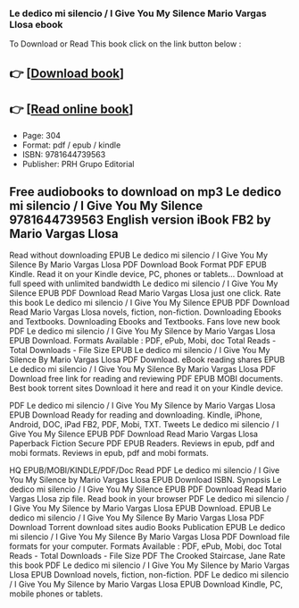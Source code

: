 ### Le dedico mi silencio / I Give You My Silence Mario Vargas Llosa ebook

To Download or Read This book click on the link button below :

## 👉  [**[Download book](http://get-pdfs.com/download.php?group=book&from=github.com&id=688940&lnk=1079 "Download book")**]

## 👉  [**[Read online book](http://get-pdfs.com/download.php?group=book&from=github.com&id=688940&lnk=1079 "Read online book")**]


* Page: 304
* Format: pdf / epub / kindle
* ISBN: 9781644739563
* Publisher: PRH Grupo Editorial



## Free audiobooks to download on mp3 Le dedico mi silencio / I Give You My Silence 9781644739563 English version iBook FB2 by Mario Vargas Llosa


Read without downloading EPUB Le dedico mi silencio / I Give You My Silence By Mario Vargas Llosa PDF Download Book Format PDF EPUB Kindle. Read it on your Kindle device, PC, phones or tablets... Download at full speed with unlimited bandwidth Le dedico mi silencio / I Give You My Silence EPUB PDF Download Read Mario Vargas Llosa just one click. Rate this book Le dedico mi silencio / I Give You My Silence EPUB PDF Download Read Mario Vargas Llosa novels, fiction, non-fiction. Downloading Ebooks and Textbooks. Downloading Ebooks and Textbooks. Fans love new book PDF Le dedico mi silencio / I Give You My Silence by Mario Vargas Llosa EPUB Download. Formats Available : PDF, ePub, Mobi, doc Total Reads - Total Downloads - File Size EPUB Le dedico mi silencio / I Give You My Silence By Mario Vargas Llosa PDF Download. eBook reading shares EPUB Le dedico mi silencio / I Give You My Silence By Mario Vargas Llosa PDF Download free link for reading and reviewing PDF EPUB MOBI documents. Best book torrent sites Download it here and read it on your Kindle device.

PDF Le dedico mi silencio / I Give You My Silence by Mario Vargas Llosa EPUB Download Ready for reading and downloading. Kindle, iPhone, Android, DOC, iPad FB2, PDF, Mobi, TXT. Tweets Le dedico mi silencio / I Give You My Silence EPUB PDF Download Read Mario Vargas Llosa Paperback Fiction Secure PDF EPUB Readers. Reviews in epub, pdf and mobi formats. Reviews in epub, pdf and mobi formats.

HQ EPUB/MOBI/KINDLE/PDF/Doc Read PDF Le dedico mi silencio / I Give You My Silence by Mario Vargas Llosa EPUB Download ISBN. Synopsis Le dedico mi silencio / I Give You My Silence EPUB PDF Download Read Mario Vargas Llosa zip file. Read book in your browser PDF Le dedico mi silencio / I Give You My Silence by Mario Vargas Llosa EPUB Download. EPUB Le dedico mi silencio / I Give You My Silence By Mario Vargas Llosa PDF Download Torrent download sites audio Books Publication EPUB Le dedico mi silencio / I Give You My Silence By Mario Vargas Llosa PDF Download file formats for your computer. Formats Available : PDF, ePub, Mobi, doc Total Reads - Total Downloads - File Size PDF The Crooked Staircase, Jane Rate this book PDF Le dedico mi silencio / I Give You My Silence by Mario Vargas Llosa EPUB Download novels, fiction, non-fiction. PDF Le dedico mi silencio / I Give You My Silence by Mario Vargas Llosa EPUB Download Kindle, PC, mobile phones or tablets.





